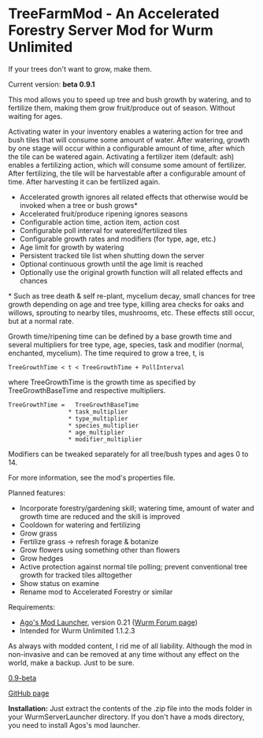 # TreeFarmMod - An Accelerated Forestry Server Mod for Wurm Unlimited

If your trees don't want to grow, make them.

Current version: **beta 0.9.1**

This mod allows you to speed up tree and bush growth by watering, and to
fertilize them, making them grow fruit/produce out of season. Without 
waiting for ages.

Activating water in your inventory enables a watering action for tree 
and bush tiles that will consume some amount of water. After watering,
growth by one stage will occur within a configurable amount of time, 
after which the tile can be watered again. 
Activating a fertilizer item (default: ash) enables a fertilizing 
action, which will consume some amount of fertilizer. After fertilizing,
the tile will be harvestable after a configurable amount of time. After
harvesting it can be fertilized again.

* Accelerated growth ignores all related effects that otherwise
would be invoked when a tree or bush grows\*
* Accelerated fruit/produce ripening ignores seasons
* Configurable action time, action item, action cost
* Configurable poll interval for watered/fertilized tiles
* Configurable growth rates and modifiers (for type, age, etc.)
* Age limit for growth by watering
* Persistent tracked tile list when shutting down the server
* Optional continuous growth until the age limit is reached
* Optionally use the original growth function will all related 
effects and chances

\* Such as tree death & self re-plant, mycelium decay, small chances for 
tree growth depending on age and tree type, killing area checks for oaks 
and willows, sprouting to nearby tiles, mushrooms, etc. These effects 
still occur, but at a normal rate.

Growth time/ripening time can be defined by a base growth time and several multipliers
for tree type, age, species, task and modifier (normal, enchanted, mycelium). The time 
required to grow a tree, t, is 

    TreeGrowthTime < t < TreeGrowthTime + PollInterval

where TreeGrowthTime is the growth time as specified by TreeGrowthBaseTime and respective multipliers.

    TreeGrowthTime =   TreeGrowthBaseTime
                     * task_multiplier
                     * type_multiplier
                     * species_multiplier 
                     * age_multiplier
                     * modifier_multiplier

Modifiers can be tweaked separately for all tree/bush types and ages 0 to 14.

For more information, see the mod's properties file.

Planned features:

* Incorporate forestry/gardening skill; watering time, amount of water
and growth time are reduced and the skill is improved
* Cooldown for watering and fertilizing
* Grow grass
* Fertilize grass -> refresh forage & botanize
* Grow flowers using something other than flowers
* Grow hedges
* Active protection against normal tile polling; prevent
conventional tree growth for tracked tiles alltogether
* Show status on examine
* Rename mod to Accelerated Forestry or similar

Requirements:

* [Ago's Mod Launcher](https://github.com/ago1024/WurmServerModLauncher), version 0.21 ([Wurm Forum page](http://forum.wurmonline.com/index.php?/topic/133085-released-server-mod-loader-priest-crops-seasons-server-packs-bag-of-holding/))
* Intended for Wurm Unlimited 1.1.2.3

As always with modded content, I rid me of all liability. Although the 
mod in non-invasive and can be removed at any time without any effect on 
the world, make a backup. Just to be sure.

[0.9-beta](https://github.com/gensekiel/modtreefarm/releases/tag/0.9-beta)

[GitHub page](https://github.com/gensekiel/modtreefarm)

**Installation:** Just extract the contents of the .zip file into the 
mods folder in your WurmServerLauncher directory. If you don't have a 
mods directory, you need to install Agos's mod launcher. 
